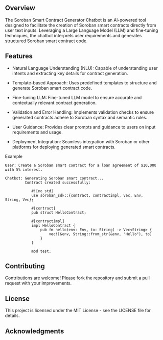 ## Overview

The Soroban Smart Contract Generator Chatbot is an AI-powered tool designed to facilitate the creation of Soroban smart contracts directly from user text inputs. Leveraging a Large Language Model (LLM) and fine-tuning techniques, the chatbot interprets user requirements and generates structured Soroban smart contract code.

## Features

- Natural Language Understanding (NLU): Capable of understanding user intents and extracting key details for contract generation.

- Template-based Approach: Uses predefined templates to structure and generate Soroban smart contract code.

- Fine-tuning LLM: Fine-tuned LLM model to ensure accurate and contextually relevant contract generation.

- Validation and Error Handling: Implements validation checks to ensure generated contracts adhere to Soroban syntax and semantic rules.

- User Guidance: Provides clear prompts and guidance to users on input requirements and usage.

- Deployment Integration: Seamless integration with Soroban or other platforms for deploying generated smart contracts.

Example

```
User: Create a Soroban smart contract for a loan agreement of $10,000 with 5% interest.

Chatbot: Generating Soroban smart contract...
         Contract created successfully:

            #![no_std]
            use soroban_sdk::{contract, contractimpl, vec, Env, String, Vec};

            #[contract]
            pub struct HelloContract;

            #[contractimpl]
            impl HelloContract {
                pub fn hello(env: Env, to: String) -> Vec<String> {
                    vec![&env, String::from_str(&env, "Hello"), to]
                }
            }

            mod test;
```

## Contributing

Contributions are welcome! Please fork the repository and submit a pull request with your improvements.

## License

This project is licensed under the MIT License - see the LICENSE file for details.

## Acknowledgments
